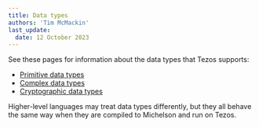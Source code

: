 ```yaml
---
title: Data types
authors: 'Tim McMackin'
last_update:
  date: 12 October 2023
---
```


See these pages for information about the data types that Tezos supports:

- [Primitive data types](./data-types/primitive-data-types)
- [Complex data types](./data-types/complex-data-types)
- [Cryptographic data types](./data-types/crypto-data-types)

Higher-level languages may treat data types differently, but they all behave the same way when they are compiled to Michelson and run on Tezos.
